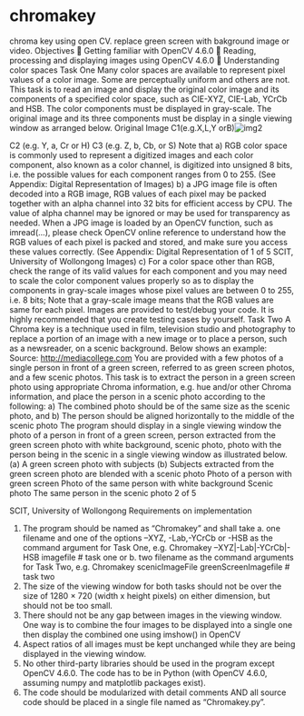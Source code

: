 # chromakey
chroma key using open CV. replace green screen with bakground image or video.
Objectives
 Getting familiar with OpenCV 4.6.0
 Reading, processing and displaying images using OpenCV 4.6.0
 Understanding color spaces
Task One
Many color spaces are available to represent pixel values of a color image. Some are perceptually uniform and others are not. This task is to read an image and display the original color image and its components of a specified color space, such as CIE-XYZ, CIE-Lab, YCrCb and HSB. The color components must be displayed in gray-scale. The original image and its three components must be display in a single viewing window as arranged below.
Original Image
C1(e.g.X,L,Y orB)![img2](https://github.com/user-attachments/assets/84e05214-465b-48c4-bfa0-6b7fcdd9ced7)

C2 (e.g. Y, a, Cr or H)
C3 (e.g. Z, b, Cb, or S)
Note that
a) RGB color space is commonly used to represent a digitized images and each color component, also known as a color channel, is digitized into unsigned 8 bits, i.e. the possible values for each component ranges from 0 to 255. (See Appendix: Digital Representation of Images)
b) a JPG image file is often decoded into a RGB image, RGB values of each pixel may be packed together with an alpha channel into 32 bits for efficient access by CPU. The value of alpha channel may be ignored or may be used for transparency as needed. When a JPG image is loaded by an OpenCV function, such as imread(...), please check OpenCV online reference to understand how the RGB values of each pixel is packed and stored, and make sure you access these values correctly. (See Appendix: Digital Representation of
1 of 5
SCIT, University of Wollongong
Images)
c) For a color space other than RGB, check the range of its valid values for each component
and you may need to scale the color component values properly so as to display the components in gray-scale images whose pixel values are between 0 to 255, i.e. 8 bits; Note that a gray-scale image means that the RGB values are same for each pixel.
Images are provided to test/debug your code. It is highly recommended that you create testing cases by yourself.
Task Two
A Chroma key is a technique used in film, television studio and photography to replace a portion of an image with a new image or to place a person, such as a newsreader, on a scenic background. Below shows an example:
Source: http://mediacollege.com
You are provided with a few photos of a single person in front of a green screen, referred to as green screen photos, and a few scenic photos. This task is to extract the person in a green screen photo using appropriate Chroma information, e.g. hue and/or other Chroma information, and place the person in a scenic photo according to the following:
a) The combined photo should be of the same size as the scenic photo, and
b) The person should be aligned horizontally to the middle of the scenic photo
The program should display in a single viewing window the photo of a person in front of a green screen, person extracted from the green screen photo with white background, scenic photo, photo with the person being in the scenic in a single viewing window as illustrated below.
         (a) A green screen photo with subjects
    (b) Subjects extracted from the green screen photo are blended with a scenic photo
    Photo of a person with green screen
Photo of the same person with white background
Scenic photo
The same person in the scenic photo
2 of 5

SCIT, University of Wollongong
Requirements on implementation
1. The program should be named as “Chromakey” and shall take
a. one filename and one of the options –XYZ, -Lab,-YCrCb or -HSB as the
command argument for Task One, e.g.
Chromakey –XYZ|-Lab|-YCrCb|-HSB imagefile # task one or
b. two filename as the command arguments for Task Two, e.g.
Chromakey scenicImageFile greenScreenImagefile # task two
2. The size of the viewing window for both tasks should not be over the size of 1280 × 720
(width x height pixels) on either dimension, but should not be too small.
3. There should not be any gap between images in the viewing window. One way is to combine the four images to be displayed into a single one then display the combined one
using imshow() in OpenCV
4. Aspect ratios of all images must be kept unchanged while they are being displayed in the
viewing window.
5. No other third-party libraries should be used in the program except OpenCV 4.6.0. The code
has to be in Python (with OpenCV 4.6.0, assuming numpy and matplotlib packages
exist).
6. The code should be modularized with detail comments AND all source code should be
placed in a single file named as “Chromakey.py”.
